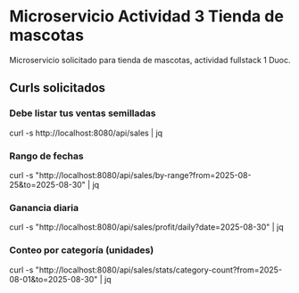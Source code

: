 # Microservicio Actividad 3 Tienda de mascotas

Microservicio solicitado para tienda de mascotas, actividad fullstack 1 Duoc.

## Curls solicitados

### Debe listar tus ventas semilladas

curl -s http://localhost:8080/api/sales | jq

### Rango de fechas

curl -s "http://localhost:8080/api/sales/by-range?from=2025-08-25&to=2025-08-30" | jq

### Ganancia diaria

curl -s "http://localhost:8080/api/sales/profit/daily?date=2025-08-30" | jq

### Conteo por categoría (unidades)

curl -s "http://localhost:8080/api/sales/stats/category-count?from=2025-08-01&to=2025-08-30" | jq
